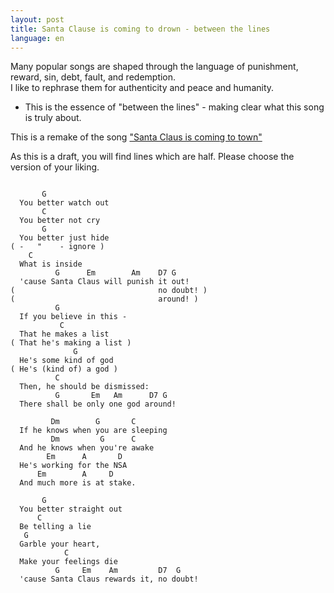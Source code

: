 ```yaml
---
layout: post
title: Santa Clause is coming to drown - between the lines
language: en
---
```


Many popular songs are shaped through the language of punishment, reward,
sin, debt, fault, and redemption.  
I like to rephrase them for authenticity and peace and humanity.  
- This is the essence of "between the lines" - making clear what this song is
truly about.

This is a remake of the song ["Santa Claus is coming to town"](http://www.metrolyrics.com/santa-claus-is-coming-to-town-lyrics-christmas-song.html)

As this is a draft, you will find lines which are half.
Please choose the version of your liking.

```

       G
  You better watch out
       C
  You better not cry
       G
  You better just hide
( -   "    - ignore )
    C
  What is inside
          G      Em        Am    D7 G
  'cause Santa Claus will punish it out!
(                                no doubt! )
(                                around! )
          G
  If you believe in this -
           C
  That he makes a list
( That he's making a list )
              G
  He's some kind of god
( He's (kind of) a god )
          C
  Then, he should be dismissed:
          G       Em   Am      D7 G
  There shall be only one god around!
  
         Dm        G       C
  If he knows when you are sleeping
         Dm         G      C
  And he knows when you're awake
        Em      A       D
  He's working for the NSA
      Em        A     D
  And much more is at stake.
  
       G
  You better straight out
      C
  Be telling a lie
   G
  Garble your heart,
            C
  Make your feelings die
          G     Em    Am         D7  G
  'cause Santa Claus rewards it, no doubt!

```
